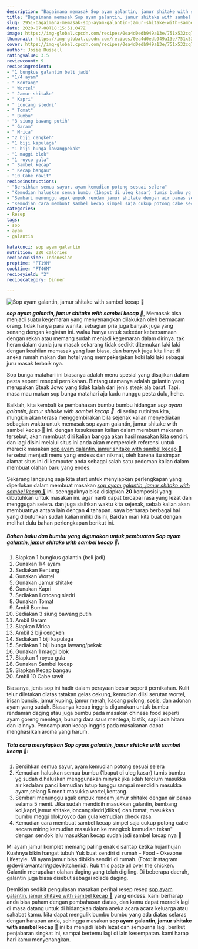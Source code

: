 ```yaml
---
description: "Bagaimana memasak Sop ayam galantin, jamur shitake with sambel kecap 🤭 yang sempurna"
title: "Bagaimana memasak Sop ayam galantin, jamur shitake with sambel kecap 🤭 yang sempurna"
slug: 2951-bagaimana-memasak-sop-ayam-galantin-jamur-shitake-with-sambel-kecap-yang-sempurna
date: 2020-07-08T18:15:51.047Z
image: https://img-global.cpcdn.com/recipes/0ea4d0edb949a13e/751x532cq70/sop-ayam-galantin-jamur-shitake-with-sambel-kecap-🤭-foto-resep-utama.jpg
thumbnail: https://img-global.cpcdn.com/recipes/0ea4d0edb949a13e/751x532cq70/sop-ayam-galantin-jamur-shitake-with-sambel-kecap-🤭-foto-resep-utama.jpg
cover: https://img-global.cpcdn.com/recipes/0ea4d0edb949a13e/751x532cq70/sop-ayam-galantin-jamur-shitake-with-sambel-kecap-🤭-foto-resep-utama.jpg
author: Josie Russell
ratingvalue: 3.5
reviewcount: 9
recipeingredient:
- "1 bungkus galantin beli jadi"
- "1/4 ayam"
- " Kentang"
- " Wortel"
- " Jamur shitake"
- " Kapri"
- " Loncang sledri"
- " Tomat"
- " Bumbu"
- "3 siung bawang putih"
- " Garam"
- " Mrica"
- "2 biji cengkeh"
- "1 biji kapulaga"
- "1 biji bunga lawangpekak"
- "1 maggi blok"
- "1 royco gula"
- " Sambel kecap"
- " Kecap bangau"
- "10 Cabe rawit"
recipeinstructions:
- "Bersihkan semua sayur, ayam kemudian potong sesuai selera"
- "Kemudian haluskan semua bumbu (1baput di uleg kasar) tumis bumbu yg sudah d.haluskan menggunakan minyak jika sdah tercium masukka air kedalam panci kemudian tutup tunggu sampai mendidih masukka ayam,selang 5 menit masukka wortel,kentang."
- "Sembari menunggu agak empuk rendam jamur shitake dengan air panas selama 5 menit. Jika sudah mendidih masukkan galantin, kembang kol,kapri,jamur shitake,loncangsledri(diikat) dan tomat, masukkan bumbu meggi blok,royco dan gula kemudian check rasa."
- "Kemudian cara membuat sambel kecap simpel saja cukup potong cabe secara miring kemudian masukkan ke mangkok kemudian tekan&#34; dengan sendok lalu masukkan kecap sudah jadi sambel kecap nya 🤗"
categories:
- Resep
tags:
- sop
- ayam
- galantin

katakunci: sop ayam galantin 
nutrition: 220 calories
recipecuisine: Indonesian
preptime: "PT19M"
cooktime: "PT46M"
recipeyield: "2"
recipecategory: Dinner

---
```



![Sop ayam galantin, jamur shitake with sambel kecap 🤭](https://img-global.cpcdn.com/recipes/0ea4d0edb949a13e/751x532cq70/sop-ayam-galantin-jamur-shitake-with-sambel-kecap-🤭-foto-resep-utama.jpg)

<b><i>sop ayam galantin, jamur shitake with sambel kecap 🤭</i></b>, Memasak bisa menjadi suatu kegemaran yang menyenangkan dilakukan oleh bermacam orang. tidak hanya para wanita, sebagian pria juga banyak juga yang senang dengan kegiatan ini. walau hanya untuk sekedar kebersamaan dengan rekan atau memang sudah menjadi kegemaran dalam dirinya. tak heran dalam dunia juru masak sekarang tidak sedikit ditemukan laki laki dengan keahlian memasak yang luar biasa, dan banyak juga kita lihat di aneka rumah makan dan hotel yang mempekerjakan koki laki laki sebagai juru masak terbaik nya.

Sop bunga matahari ini biasanya adalah menu spesial yang disajikan dalam pesta seperti resepsi pernikahan. Bintang utamanya adalah galantin yang merupakan Steak Jowo yang tidak kalah dari jenis steak ala barat. Tapi. masa mau makan sop bunga matahari aja kudu nunggu pesta dulu, hehe.

Baiklah, kita kembali ke pembahasan bumbu bumbu hidangan <i>sop ayam galantin, jamur shitake with sambel kecap 🤭</i>. di setiap rutinitas kita, mungkin akan terasa menggembirakan bila sejenak kalian menyediakan sebagian waktu untuk memasak sop ayam galantin, jamur shitake with sambel kecap 🤭 ini. dengan kesuksesan kalian dalam membuat makanan tersebut, akan membuat diri kalian bangga akan hasil masakan kita sendiri. dan lagi disini melalui situs ini anda akan memperoleh referensi untuk meracik masakan <u>sop ayam galantin, jamur shitake with sambel kecap 🤭</u> tersebut menjadi menu yang endess dan nikmat, oleh karena itu simpan alamat situs ini di komputer anda sebagai salah satu pedoman kalian dalam membuat olahan baru yang endes.


Sekarang langsung saja kita start untuk menyiapkan perlengkapan yang diperlukan dalam membuat masakan <u><i>sop ayam galantin, jamur shitake with sambel kecap 🤭</i></u> ini. seenggaknya bisa disiapkan <b>20</b> komposisi yang dibutuhkan untuk masakan ini. agar nanti dapat tercapai rasa yang lezat dan menggugah selera. dan juga sisihkan waktu kita sejenak, sebab kalian akan membuatnya antara lain dengan <b>4</b> tahapan. saya berharap berbagai hal yang dibutuhkan sudah kalian miliki disini, Baiklah mari kita buat dengan melihat dulu bahan perlengkapan berikut ini.

<!--inarticleads1-->

##### Bahan baku dan bumbu yang digunakan untuk pembuatan Sop ayam galantin, jamur shitake with sambel kecap 🤭:

1. Siapkan 1 bungkus galantin (beli jadi)
1. Gunakan 1/4 ayam
1. Sediakan  Kentang
1. Gunakan  Wortel
1. Gunakan  Jamur shitake
1. Gunakan  Kapri
1. Sediakan  Loncang sledri
1. Gunakan  Tomat
1. Ambil  Bumbu
1. Sediakan 3 siung bawang putih
1. Ambil  Garam
1. Siapkan  Mrica
1. Ambil 2 biji cengkeh
1. Sediakan 1 biji kapulaga
1. Sediakan 1 biji bunga lawang/pekak
1. Gunakan 1 maggi blok
1. Siapkan 1 royco gula
1. Gunakan  Sambel kecap
1. Siapkan  Kecap bangau
1. Ambil 10 Cabe rawit


Biasanya, jenis sop ini hadir dalam perayaan besar seperti pernikahan. Kulit telur diletakan diatas tatakan gelas cekung, kemudian diisi serutan wortel, irisan buncis, jamur kuping, jamur merah, kacang polong, sosis, dan adonan ayam yang sudah. Biasanya kecap inggris digunakan untuk bumbu rendaman daging atau juga bumbu pada masakan chinese food seperti ayam goreng mentega, burung dara saus mentega, bistik, sapi lada hitam dan lainnya. Pencampuran kecap inggris pada masakanan dapat menghasilkan aroma yang harum. 

<!--inarticleads2-->

##### Tata cara menyiapkan Sop ayam galantin, jamur shitake with sambel kecap 🤭:

1. Bersihkan semua sayur, ayam kemudian potong sesuai selera
1. Kemudian haluskan semua bumbu (1baput di uleg kasar) tumis bumbu yg sudah d.haluskan menggunakan minyak jika sdah tercium masukka air kedalam panci kemudian tutup tunggu sampai mendidih masukka ayam,selang 5 menit masukka wortel,kentang.
1. Sembari menunggu agak empuk rendam jamur shitake dengan air panas selama 5 menit. Jika sudah mendidih masukkan galantin, kembang kol,kapri,jamur shitake,loncangsledri(diikat) dan tomat, masukkan bumbu meggi blok,royco dan gula kemudian check rasa.
1. Kemudian cara membuat sambel kecap simpel saja cukup potong cabe secara miring kemudian masukkan ke mangkok kemudian tekan&#34; dengan sendok lalu masukkan kecap sudah jadi sambel kecap nya 🤗


Mi ayam jamur komplet memang paling enak disantap ketika hujanhujan Kuahnya bikin hangat tubuh Yuk buat sendiri di rumah - Food - Okezone Lifestyle. Mi ayam jamur bisa dibikin sendiri di rumah. (Foto: Instagram @deviirawantari/@devikitchenid). Rub this paste all over the chicken. Galantin merupakan olahan daging yang telah digiling. Di beberapa daerah, galantin juga biasa disebut sebagai rolade daging. 

Demikian sedikit pengulasan masakan perihal resep resep <u>sop ayam galantin, jamur shitake with sambel kecap 🤭</u> yang endess. kami berharap anda bisa paham dengan pembahasan diatas, dan kamu dapat meracik lagi di masa datang untuk di hidangkan dalam aneka acara acara keluarga atau sahabat kamu. kita dapat mengulik bumbu bumbu yang ada diatas selaras dengan harapan anda, sehingga masakan <b>sop ayam galantin, jamur shitake with sambel kecap 🤭</b> ini bs menjadi lebih lezat dan sempurna lagi. berikut penjabaran singkat ini, sampai bertemu lagi di lain kesempatan. kami harap hari kamu menyenangkan.

